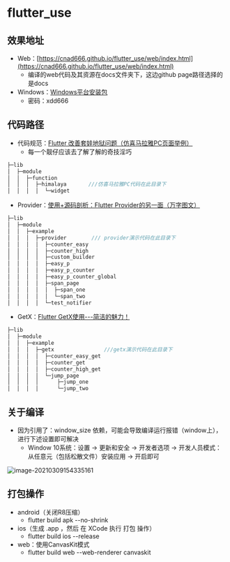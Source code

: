 # flutter_use

## 效果地址

- Web：[https://cnad666.github.io/flutter_use/web/index.html](https://cnad666.github.io/flutter_use/web/index.html)
  - 编译的web代码及其资源在docs文件夹下，这边github page路径选择的是docs
- Windows：[Windows平台安装包](https://wwa.lanzoui.com/b099z6w6d)
  - 密码：xdd666

## 代码路径

- 代码规范：[Flutter 改善套娃地狱问题（仿喜马拉雅PC页面举例）](https://juejin.cn/post/6939774499399139336)
  - 每一个靓仔应该去了解了解的奇技淫巧

```dart
├─lib
│  ├─module
│  │  ├─function
│  │  │  ├─himalaya       ///仿喜马拉雅PC代码在此目录下
│  │  │  │  └─widget
```


- Provider：[使用+源码剖析：Flutter Provider的另一面（万字图文）](https://juejin.cn/post/6968272002515894303)

```dart
├─lib
│  ├─module
│  │  ├─example
│  │  │  ├─provider        /// provider演示代码在此目录下
│  │  │  │  ├─counter_easy
│  │  │  │  ├─counter_high
│  │  │  │  ├─custom_builder
│  │  │  │  ├─easy_p
│  │  │  │  ├─easy_p_counter
│  │  │  │  ├─easy_p_counter_global
│  │  │  │  ├─span_page
│  │  │  │  │  ├─span_one
│  │  │  │  │  └─span_two
│  │  │  │  └─test_notifier
```


- GetX：[Flutter GetX使用---简洁的魅力！](https://juejin.cn/post/6924104248275763208)

```dart
├─lib
│  ├─module
│  │  ├─example
│  │  │  ├─getx                ///getx演示代码在此目录下
│  │  │  │  ├─counter_easy_get
│  │  │  │  ├─counter_get
│  │  │  │  ├─counter_high_get
│  │  │  │  └─jump_page
│  │  │  │      ├─jump_one
│  │  │  │      └─jump_two
```


## 关于编译

- 因为引用了：window_size 依赖，可能会导致编译运行报错（window上），进行下述设置即可解决
  - Window 10系统：设置 -> 更新和安全 -> 开发者选项 -> 开发人员模式：从任意元（包括松散文件）安装应用 -> 开启即可

![image-20210309154335161](https://cdn.jsdelivr.net/gh/CNAD666/MyData/pic/flutter/blog/20210309154345.png)

## 打包操作

- android（关闭R8压缩）
  - flutter build apk --no-shrink
- ios（生成 .app ，然后 在 XCode 执行 打包 操作）
  - flutter build ios --release
- web：使用CanvasKit模式
  - flutter build web --web-renderer canvaskit
